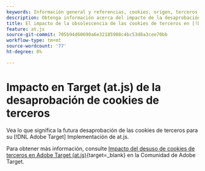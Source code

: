 ```yaml
---
keywords: Información general y referencias, cookies, origen, terceros, origen, terceros, terceros, origen, terceros, terceros, terceros, terceros, at.js
description: Obtenga información acerca del impacto de la desaprobación de cookies de terceros en [!DNL Adobe Target] (at.js)
title: El impacto de la obsolescencia de las cookies de terceros en [!DNL Adobe Target] (at.js)
feature: at.js
source-git-commit: 705b94d60690a6e32185908c4bc53d8a3cee70bb
workflow-type: tm+mt
source-wordcount: '77'
ht-degree: 0%

---
```


# Impacto en Target (at.js) de la desaprobación de cookies de terceros

Vea lo que significa la futura desaprobación de las cookies de terceros para su [!DNL Adobe Target] Implementación de at.js.

Para obtener más información, consulte [Impacto del desuso de cookies de terceros en Adobe Target (at.js)](https://experienceleaguecommunities.adobe.com/t5/adobe-target-blogs/the-impact-of-third-party-cookie-deprecation-on-adobe-target-at/ba-p/661615?search=Third%20Party%20Cookie%20Deprecation){target=_blank} en la Comunidad de Adobe Target.
